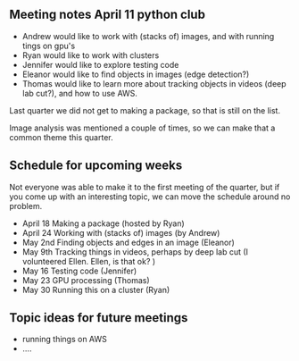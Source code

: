
## Meeting notes April 11 python club
- Andrew would like to work with (stacks of) images, and with running tings on gpu's
- Ryan would like to work with clusters
- Jennifer would like to explore testing code
- Eleanor would like to find objects in images (edge detection?)
- Thomas would like to learn more about tracking objects in videos (deep lab cut?), and how to use AWS.

Last quarter we did not get to making a package, so that is still on the list.


Image analysis was mentioned a couple of times, so we can make that a common theme this quarter.

## Schedule for upcoming weeks
Not everyone was able to make it to the first meeting of the quarter, but if you come up with an interesting topic, we can move the schedule around no problem.

- April 18 Making a package (hosted by Ryan)
- April 24 Working with (stacks of) images (by Andrew)
- May 2nd Finding objects and edges in an image (Eleanor)
- May 9th Tracking things in videos, perhaps by deep lab cut (I volunteered Ellen. Ellen, is that ok? )
- May 16 Testing code (Jennifer)
- May 23 GPU processing (Thomas)
- May 30 Running this on a cluster (Ryan)

## Topic ideas for future meetings
- running things on AWS
- ....
